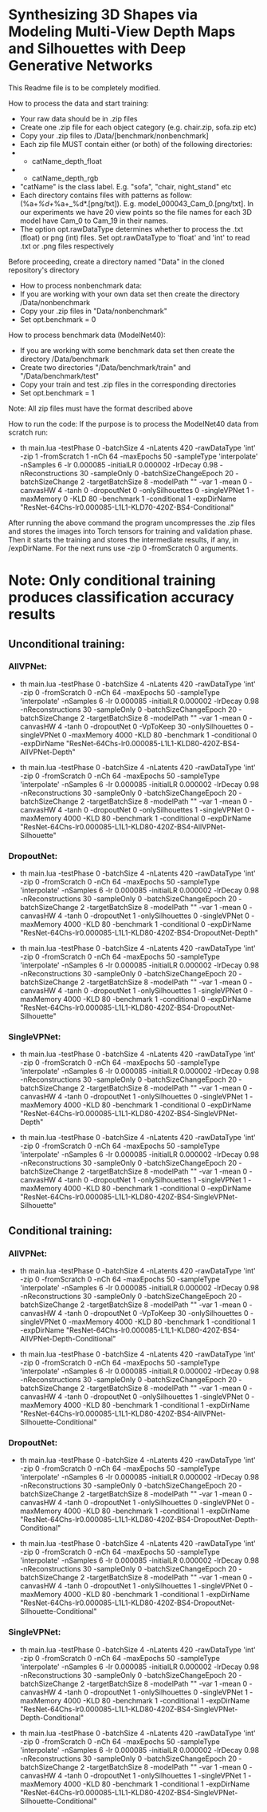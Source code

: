 # Synthesizing 3D Shapes via Modeling Multi-View Depth Maps and Silhouettes with Deep Generative Networks


This Readme file is to be completely modified.

How to process the data and start training:
* Your raw data should be in .zip files
* Create one .zip file for each object category (e.g. chair.zip, sofa.zip etc)
* Copy your .zip files to /Data/[benchmark/nonbenchmark]
* Each zip file MUST contain either (or both) of the following directories:
* 	- catName_depth_float
*	- catName_depth_rgb
* "catName" is the class label. E.g. "sofa", "chair, night_stand" etc
* Each directory contains files with patterns as follow: (%a+_%d+_%a+_%d*.[png/txt]). E.g. model_000043_Cam_0.[png/txt]. In our experiments we have 20 view points so the file names for each 3D model have Cam_0 to Cam_19 in their names.
* The option opt.rawDataType determines whether to process the .txt (float) or png (int) files. Set opt.rawDataType to 'float' and 'int' to read .txt or .png files respectively


Before proceeding, create a directory named "Data" in the cloned repository's directory
* How to process nonbenchmark data:
* If you are working with your own data set then create the directory /Data/nonbenchmark
* Copy your .zip files in "Data/nonbenchmark"
* Set opt.benchmark = 0

How to process benchmark data (ModelNet40):
* If you are working with some benchmark data set then create the directory /Data/benchmark
* Create two directories "/Data/benchmark/train" and "/Data/benchmark/test"
* Copy your train and test .zip files in the corresponding directories
* Set opt.benchmark = 1

Note: All zip files must have the format described above


How to run the code:
If the purpose is to process the ModelNet40 data from scratch run:

* th main.lua -testPhase 0 -batchSize 4 -nLatents 420 -rawDataType 'int' -zip 1 -fromScratch 1 -nCh 64 -maxEpochs 50 -sampleType 'interpolate' -nSamples 6 -lr 0.000085 -initialLR 0.000002 -lrDecay 0.98 -nReconstructions 30 -sampleOnly 0 -batchSizeChangeEpoch 20 -batchSizeChange 2 -targetBatchSize 8 -modelPath "" -var 1 -mean 0 -canvasHW 4 -tanh 0 -dropoutNet 0 -onlySilhouettes 0  -singleVPNet 1 -maxMemory 
0 -KLD 80 -benchmark 1 -conditional 1 -expDirName "ResNet-64Chs-lr0.000085-L1L1-KLD70-420Z-BS4-Conditional"

After running the above command the program uncompresses the .zip files and stores the images into Torch tensors for training and validation phase. Then it starts the training and stores the intermediate results, if any, in /expDirName.
For the next runs use -zip 0 -fromScratch 0 arguments.


# Note: Only conditional training produces classification accuracy results

## Unconditional training:
### AllVPNet:

* th main.lua -testPhase 0 -batchSize 4 -nLatents 420 -rawDataType 'int' -zip 0 -fromScratch 0 -nCh 64 -maxEpochs 50 -sampleType 'interpolate' -nSamples 6 -lr 0.000085 -initialLR 0.000002 -lrDecay 0.98 -nReconstructions 30 -sampleOnly 0 -batchSizeChangeEpoch 20 -batchSizeChange 2 -targetBatchSize 8 -modelPath "" -var 1 -mean 0 -canvasHW 4 -tanh 0 -dropoutNet 0 -VpToKeep 30 -onlySilhouettes 0  -singleVPNet 0 -maxMemory 4000 -KLD 80 -benchmark 1 -conditional 0 -expDirName "ResNet-64Chs-lr0.000085-L1L1-KLD80-420Z-BS4-AllVPNet-Depth"

* th main.lua -testPhase 0 -batchSize 4 -nLatents 420 -rawDataType 'int' -zip 0 -fromScratch 0 -nCh 64 -maxEpochs 50 -sampleType 'interpolate' -nSamples 6 -lr 0.000085 -initialLR 0.000002 -lrDecay 0.98 -nReconstructions 30 -sampleOnly 0 -batchSizeChangeEpoch 20 -batchSizeChange 2 -targetBatchSize 8 -modelPath "" -var 1 -mean 0 -canvasHW 4 -tanh 0 -dropoutNet 0 -onlySilhouettes 1  -singleVPNet 0 -maxMemory 4000 -KLD 80 -benchmark 1 -conditional 0 -expDirName "ResNet-64Chs-lr0.000085-L1L1-KLD80-420Z-BS4-AllVPNet-Silhouette"

### DropoutNet:

* th main.lua -testPhase 0 -batchSize 4 -nLatents 420 -rawDataType 'int' -zip 0 -fromScratch 0 -nCh 64 -maxEpochs 50 -sampleType 'interpolate' -nSamples 6 -lr 0.000085 -initialLR 0.000002 -lrDecay 0.98 -nReconstructions 30 -sampleOnly 0 -batchSizeChangeEpoch 20 -batchSizeChange 2 -targetBatchSize 8 -modelPath "" -var 1 -mean 0 -canvasHW 4 -tanh 0 -dropoutNet 1 -onlySilhouettes 0  -singleVPNet 0 -maxMemory 4000 -KLD 80 -benchmark 1 -conditional 0 -expDirName "ResNet-64Chs-lr0.000085-L1L1-KLD80-420Z-BS4-DropoutNet-Depth"

* th main.lua -testPhase 0 -batchSize 4 -nLatents 420 -rawDataType 'int' -zip 0 -fromScratch 0 -nCh 64 -maxEpochs 50 -sampleType 'interpolate' -nSamples 6 -lr 0.000085 -initialLR 0.000002 -lrDecay 0.98 -nReconstructions 30 -sampleOnly 0 -batchSizeChangeEpoch 20 -batchSizeChange 2 -targetBatchSize 8 -modelPath "" -var 1 -mean 0 -canvasHW 4 -tanh 0 -dropoutNet 1 -onlySilhouettes 1  -singleVPNet 0 -maxMemory 4000 -KLD 80 -benchmark 1 -conditional 0 -expDirName "ResNet-64Chs-lr0.000085-L1L1-KLD80-420Z-BS4-DropoutNet-Silhouette"

### SingleVPNet:

* th main.lua -testPhase 0 -batchSize 4 -nLatents 420 -rawDataType 'int' -zip 0 -fromScratch 0 -nCh 64 -maxEpochs 50 -sampleType 'interpolate' -nSamples 6 -lr 0.000085 -initialLR 0.000002 -lrDecay 0.98 -nReconstructions 30 -sampleOnly 0 -batchSizeChangeEpoch 20 -batchSizeChange 2 -targetBatchSize 8 -modelPath "" -var 1 -mean 0 -canvasHW 4 -tanh 0 -dropoutNet 1 -onlySilhouettes 0  -singleVPNet 1 -maxMemory 4000 -KLD 80 -benchmark 1 -conditional 0 -expDirName "ResNet-64Chs-lr0.000085-L1L1-KLD80-420Z-BS4-SingleVPNet-Depth"

* th main.lua -testPhase 0 -batchSize 4 -nLatents 420 -rawDataType 'int' -zip 0 -fromScratch 0 -nCh 64 -maxEpochs 50 -sampleType 'interpolate' -nSamples 6 -lr 0.000085 -initialLR 0.000002 -lrDecay 0.98 -nReconstructions 30 -sampleOnly 0 -batchSizeChangeEpoch 20 -batchSizeChange 2 -targetBatchSize 8 -modelPath "" -var 1 -mean 0 -canvasHW 4 -tanh 0 -dropoutNet 1 -onlySilhouettes 1  -singleVPNet 1 -maxMemory 4000 -KLD 80 -benchmark 1 -conditional 0 -expDirName "ResNet-64Chs-lr0.000085-L1L1-KLD80-420Z-BS4-SingleVPNet-Silhouette"


## Conditional training:
### AllVPNet:

* th main.lua -testPhase 0 -batchSize 4 -nLatents 420 -rawDataType 'int' -zip 0 -fromScratch 0 -nCh 64 -maxEpochs 50 -sampleType 'interpolate' -nSamples 6 -lr 0.000085 -initialLR 0.000002 -lrDecay 0.98 -nReconstructions 30 -sampleOnly 0 -batchSizeChangeEpoch 20 -batchSizeChange 2 -targetBatchSize 8 -modelPath "" -var 1 -mean 0 -canvasHW 4 -tanh 0 -dropoutNet 0 -VpToKeep 30 -onlySilhouettes 0  -singleVPNet 0 -maxMemory 4000 -KLD 80 -benchmark 1 -conditional 1 -expDirName "ResNet-64Chs-lr0.000085-L1L1-KLD80-420Z-BS4-AllVPNet-Depth-Conditional"

* th main.lua -testPhase 0 -batchSize 4 -nLatents 420 -rawDataType 'int' -zip 0 -fromScratch 0 -nCh 64 -maxEpochs 50 -sampleType 'interpolate' -nSamples 6 -lr 0.000085 -initialLR 0.000002 -lrDecay 0.98 -nReconstructions 30 -sampleOnly 0 -batchSizeChangeEpoch 20 -batchSizeChange 2 -targetBatchSize 8 -modelPath "" -var 1 -mean 0 -canvasHW 4 -tanh 0 -dropoutNet 0 -onlySilhouettes 1  -singleVPNet 0 -maxMemory 4000 -KLD 80 -benchmark 1 -conditional 1 -expDirName "ResNet-64Chs-lr0.000085-L1L1-KLD80-420Z-BS4-AllVPNet-Silhouette-Conditional"

### DropoutNet:

* th main.lua -testPhase 0 -batchSize 4 -nLatents 420 -rawDataType 'int' -zip 0 -fromScratch 0 -nCh 64 -maxEpochs 50 -sampleType 'interpolate' -nSamples 6 -lr 0.000085 -initialLR 0.000002 -lrDecay 0.98 -nReconstructions 30 -sampleOnly 0 -batchSizeChangeEpoch 20 -batchSizeChange 2 -targetBatchSize 8 -modelPath "" -var 1 -mean 0 -canvasHW 4 -tanh 0 -dropoutNet 1 -onlySilhouettes 0  -singleVPNet 0 -maxMemory 4000 -KLD 80 -benchmark 1 -conditional 1 -expDirName "ResNet-64Chs-lr0.000085-L1L1-KLD80-420Z-BS4-DropoutNet-Depth-Conditional"

* th main.lua -testPhase 0 -batchSize 4 -nLatents 420 -rawDataType 'int' -zip 0 -fromScratch 0 -nCh 64 -maxEpochs 50 -sampleType 'interpolate' -nSamples 6 -lr 0.000085 -initialLR 0.000002 -lrDecay 0.98 -nReconstructions 30 -sampleOnly 0 -batchSizeChangeEpoch 20 -batchSizeChange 2 -targetBatchSize 8 -modelPath "" -var 1 -mean 0 -canvasHW 4 -tanh 0 -dropoutNet 1 -onlySilhouettes 1  -singleVPNet 0 -maxMemory 4000 -KLD 80 -benchmark 1 -conditional 1 -expDirName "ResNet-64Chs-lr0.000085-L1L1-KLD80-420Z-BS4-DropoutNet-Silhouette-Conditional"

### SingleVPNet:

* th main.lua -testPhase 0 -batchSize 4 -nLatents 420 -rawDataType 'int' -zip 0 -fromScratch 0 -nCh 64 -maxEpochs 50 -sampleType 'interpolate' -nSamples 6 -lr 0.000085 -initialLR 0.000002 -lrDecay 0.98 -nReconstructions 30 -sampleOnly 0 -batchSizeChangeEpoch 20 -batchSizeChange 2 -targetBatchSize 8 -modelPath "" -var 1 -mean 0 -canvasHW 4 -tanh 0 -dropoutNet 1 -onlySilhouettes 0  -singleVPNet 1 -maxMemory 4000 -KLD 80 -benchmark 1 -conditional 1 -expDirName "ResNet-64Chs-lr0.000085-L1L1-KLD80-420Z-BS4-SingleVPNet-Depth-Conditional"

* th main.lua -testPhase 0 -batchSize 4 -nLatents 420 -rawDataType 'int' -zip 0 -fromScratch 0 -nCh 64 -maxEpochs 50 -sampleType 'interpolate' -nSamples 6 -lr 0.000085 -initialLR 0.000002 -lrDecay 0.98 -nReconstructions 30 -sampleOnly 0 -batchSizeChangeEpoch 20 -batchSizeChange 2 -targetBatchSize 8 -modelPath "" -var 1 -mean 0 -canvasHW 4 -tanh 0 -dropoutNet 1 -onlySilhouettes 1  -singleVPNet 1 -maxMemory 4000 -KLD 80 -benchmark 1 -conditional 1 -expDirName "ResNet-64Chs-lr0.000085-L1L1-KLD80-420Z-BS4-SingleVPNet-Silhouette-Conditional"
